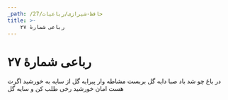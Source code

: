 ```yaml
---
_path: /حافظ-شیرازی/رباعیات/27
title: >-
    رباعی شمارهٔ ۲۷
---
```

# رباعی شمارهٔ ۲۷

در باغ چو شد باد صبا دایه گل
بربست مشاطه وار پیرایه گل
از سایه به خورشید اگرت هست امان
خورشید رخی طلب کن و سایه گل
